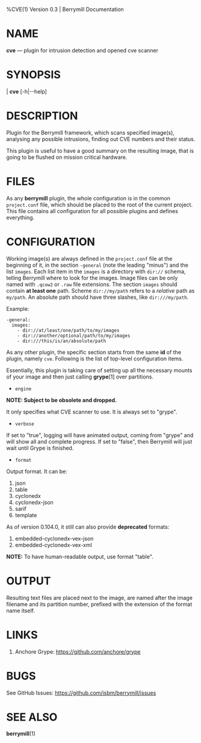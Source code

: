 %CVE(1) Version 0.3 | Berrymill Documentation

NAME
====

**cve** — plugin for intrusion detection and opened cve scanner

SYNOPSIS
========

| **cve** \[-h|\--help]

DESCRIPTION
===========

Plugin for the Berrymill framework, which scans specified image(s),
analysing any possible intrusions, finding out CVE numbers and their
status.

This plugin is useful to have a good summary on the resulting image,
that is going to be flushed on mission critical hardware.

FILES
=====

As any **berrymill** plugin, the whole configuration is in the common
`project.conf` file, which should be placed to the root of the current
project. This file contains all configuration for all possible plugins
and defines everything.

CONFIGURATION
=============

Working image(s) are always defined in the `project.conf` file at the
beginning of it, in the section `-general` (note the leading "minus")
and the list `images`. Each list item in the `images` is a directory
with `dir://` schema, telling Berrymill where to look for the
images. Image files can be only named with `.qcow2` or `.raw` file
extensions. The section `images` should contain **at least one**
path. Scheme `dir://my/path` refers to a *relative* path as `my/path`.
An absolute path should have three slashes, like `dir:///my/path`.

Example:

```
-general:
  images:
    - dir://at/least/one/path/to/my/images
    - dir://another/optional/path/to/my/images
	- dir:///this/is/an/absolute/path
```

As any other plugin, the specific section starts from the same **id**
of the plugin, namely `cve`. Following is the list of top-level
configuration items.

Essentially, this plugin is taking care of setting up all the
necessary mounts of your image and then just calling **grype**[1] over partitions.

* `engine`

**NOTE: Subject to be obsolete and dropped.**

It only specifies what CVE scanner to use. It is always set to "grype".

* `verbose`

If set to "true", logging will have animated output, coming from
"grype" and will show all and complete progress. If set to "false",
then Berrymill will just wait until Grype is finished.

* `format`

Output format. It can be:

1. json
2. table
3. cyclonedx
4. cyclonedx-json
5. sarif
6. template

As of version 0.104.0, it still can also provide **deprecated** formats:

1. embedded-cyclonedx-vex-json
2. embedded-cyclonedx-vex-xml

**NOTE:** To have human-readable output, use format "table".

# OUTPUT

Resulting text files are placed next to the image, are named after the
image filename and its partition number, prefixed with the extension
of the format name itself.

# LINKS

1. Anchore Grype: https://github.com/anchore/grype

BUGS
====

See GitHub Issues: <https://github.com/isbm/berrymill/issues>

SEE ALSO
========

**berrymill**(1)
